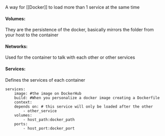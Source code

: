 A way for [[Docker]] to load more than 1 service at the same time
#### Volumes: 
They are the persistence of the docker, basically mirrors the folder from your host to the container 
#### Networks:
Used for the container to talk with each other or other services
#### Services:
Defines the services of each container
```
services:
	image: #the image on DockerHub 
	build: #When you personalize a docker image creating a Dockerfile
	context: 
	depends on: # this service will only be loaded after the other 
		- other_service
	volumes:
		- host_path:docker_path
	ports:
		- host_port:docker_port
	
```
